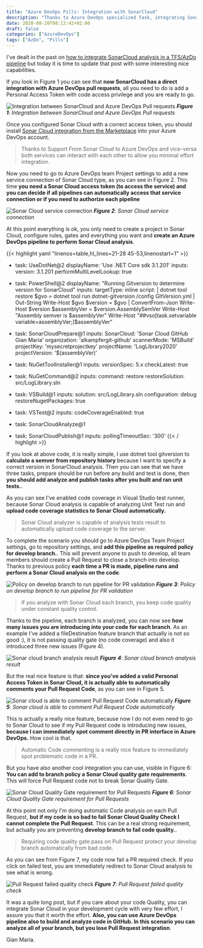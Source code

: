 ```yaml
---
title: "Azure DevOps Pills: Integration with SonarCloud"
description: "Thanks to Azure DevOps specialized Task, integrating SonarCloud analysis in your process is a breeze"
date: 2020-08-20T08:12:42+02:00
draft: false
categories: ["AzureDevOps"]
tags: ["AzDo", "Pills"]
---
```


I've dealt in the past on [how to integrate SonarCloud analysis in a TFS/AzDo pipeline](http://www.codewrecks.com/blog/index.php/2018/10/10/azure-devops-pipelines-and-sonar-cloud-gives-free-analysis-to-your-os-project/) but today it is time to update that post with some interesting nice capabilities.

If you look in Figure 1 you can see that **now SonarCloud has a direct integration with Azure DevOps pull requests**, all you need to do is add a Personal Access Token with code access privilege and you are ready to go.

![Integration between SonarCloud and Azure DevOps Pull requests](../images/sonar-cloud-azdo-pr-integration.png)
***Figure 1***: *Integration between SonarCloud and Azure DevOps Pull requests*

Once you configured Sonar Cloud with a correct access token, you should install [Sonar Cloud integration from the Marketplace](https://marketplace.visualstudio.com/items?itemName=SonarSource.sonarcloud) into your Azure DevOps account.

> Thanks to Support From Sonar Cloud to Azure DevOps and vice-versa both services can interact with each other to allow you minimal effort integration.

Now you need to go to Azure DevOps team Project settings to add a new service connection of Sonar Cloud type, as you can see in Figure 2. This time **you need a Sonar Cloud access token (to access the service) and you can decide if all pipelines can automatically access that service connection or if you need to authorize each pipeline**

![Sonar Cloud service connection](../images/sonar-cloud-service.png)
***Figure 2***: *Sonar Cloud service connection*

At this point everything is ok, you only need to create a project in Sonar Cloud, configure rules, gates and everything you want and **create an Azure DevOps pipeline to perform Sonar Cloud analysis**.

{{< highlight yaml "linenos=table,hl_lines=21-28 45-53,linenostart=1" >}}
- task: UseDotNet@2
  displayName: 'Use .NET Core sdk 3.1.201'
  inputs:
    version: 3.1.201
    performMultiLevelLookup: true

- task: PowerShell@2
  displayName: "Running Gitversion to determine version for SonarCloud"
  inputs:
    targetType: inline
    script: |
      dotnet tool restore
      $gvo = dotnet tool run dotnet-gitversion /config GitVersion.yml | Out-String
      Write-Host $gvo
      $version = $gvo | ConvertFrom-Json
      Write-Host $version
      $assemblyVer = $version.AssemblySemVer
      Write-Host "Assembly semver is $assemblyVer"
      Write-Host "##vso[task.setvariable variable=assemblyVer;]$assemblyVer"
      
- task: SonarCloudPrepare@1
  inputs:
    SonarCloud: 'Sonar Cloud GitHub Gian Maria'
    organization: 'alkampfergit-github'
    scannerMode: 'MSBuild'
    projectKey: 'mysecretprojectkey'
    projectName: 'LogLibrary2020'
    projectVersion: '$(assemblyVer)'

- task: NuGetToolInstaller@1
  inputs:
    versionSpec: 5.x
    checkLatest: true

- task: NuGetCommand@2
  inputs:
    command: restore
    restoreSolution: src/LogLibrary.sln
- task: VSBuild@1
  inputs:
    solution: src/LogLibrary.sln
    configuration: debug
    restoreNugetPackages: true

- task: VSTest@2
  inputs:
    codeCoverageEnabled: true

- task: SonarCloudAnalyze@1

- task: SonarCloudPublish@1
  inputs:
    pollingTimeoutSec: '300'
{{< / highlight >}}

If you look at above code, it is really simple, I use dotnet tool gitversion to **calculate a semver from repository history** because I want to specify a correct version in SonarCloud analysis. Then you can see that we have three tasks, prepare should be run before any build and test is done, then **you should add analyze and publish tasks after you built and ran unit tests.**.

As you can see I've enabled code coverage in Visual Studio test runner, because Sonar Cloud analysis is capable of analyzing Unit Test run and **upload code coverage statistics to Sonar Cloud automatically.**

> Sonar Cloud analyzer is capable of analysis tests result to automatically upload code coverage to the server.

To complete the scenario you should go to Azure DevOps Team Project settings, go to repository settings, and **add this pipeline as required policy for develop branch.**. This will prevent anyone to push to develop, all team members should create a Pull Request to close a branch into develop. Thanks to previous policy **each time a PR is made, pipeline runs and perform a Sonar Cloud analysis on the code**.

![Policy on develop branch to run pipeline for PR validation](../images/sonar-cloud-pipelien-on-policy.png)
***Figure 3***: *Policy on develop branch to run pipeline for PR validation*

> If you analyze with Sonar Cloud each branch, you keep code quality under constant quality control.

Thanks to the pipeline, each branch is analyzed, you can now see **how many issues you are introducing into your code for each branch**. As an example I've added a fileDestination feature branch that actually is not so good :), it is not passing quality gate (no code coverage) and also it introduced three new issues (Figure 4).

![Sonar cloud branch analysis result](../images/sonar-cloud-analysis-result.png)
***Figure 4***: *Sonar cloud branch analysis result*

But the real nice feature is that: **since you've added a valid Personal Access Token in Sonar Cloud, it is actually able to automatically comments your Pull Request Code**, as you can see in Figure 5.

![Sonar cloud is able to comment Pull Request Code automatically](../images/sonar-cloud-commenting-code.png)
***Figure 5***: *Sonar cloud is able to comment Pull Request Code automatically*

This is actually a really nice feature, because now I do not even need to go to Sonar Cloud to see if my Pull Request code is introducing new issues, **because I can immediately spot comment directly in PR interface in Azure DevOps.** How cool is that.

> Automatic Code commenting is a really nice feature to immediately spot problematic code in a PR.

But you have also another cool integration you can use, visible in Figure 6: **You can add to branch policy a Sonar Cloud quality gate requirements**. This will force Pull Request code not to break Sonar Quality Gate.

![Sonar Cloud Quality Gate requirement for Pull Requests](../images/quality-gate-policy.png)
***Figure 6***: *Sonar Cloud Quality Gate requirement for Pull Requests*

At this point not only I'm doing automatic Code analysis on each Pull Request, **but if my code is so bad to fail Sonar Cloud Quality Check I cannot complete the Pull Request**. This can be a real strong requirement, but actually you are preventing **develop branch to fail code quality.**.

> Requiring code quality gate pass on Pull Request protect your develop branch automatically from bad code.

As you can see from Figure 7, my code now fail a PR required check. If you click on failed test, you are immediately redirect to Sonar Cloud analysis to see what is wrong.

![Pull Request failed quality check](../images/pr-failing-code-quality-check.png)
***Figure 7***: *Pull Request failed quality check*

It was a quite long post, but if you care about your code Quality, you can integrate Sonar Cloud in your development cycle with very few effort, I assure you that it worth the effort. **Also, you can use Azure DevOps pipeline also to build and analyze code in GitHub. In this scenario you can analyze all of your branch, but you lose Pull Request integration**.

Gian Maria.
